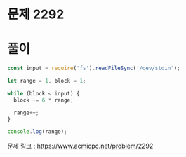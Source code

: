 # 문제 2292

# 풀이

```javascript
const input = require('fs').readFileSync('/dev/stdin');

let range = 1, block = 1;

while (block < input) {    
  block += 6 * range;

  range++;
}

console.log(range);
```

문제 링크 : https://www.acmicpc.net/problem/2292


